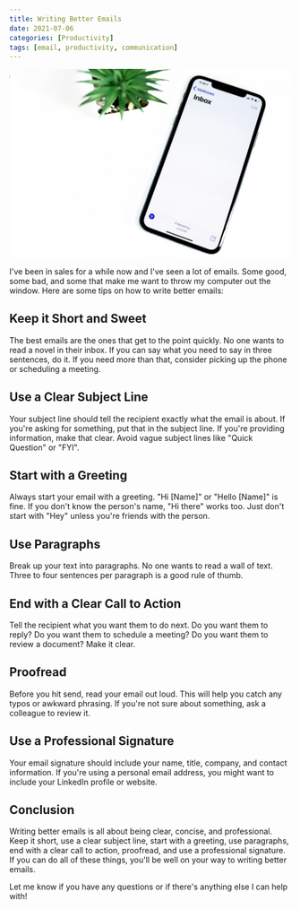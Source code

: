 ```yaml
---
title: Writing Better Emails
date: 2021-07-06
categories: [Productivity]
tags: [email, productivity, communication]
---
```


![Email](/assets/img/email.jpeg)

I've been in sales for a while now and I've seen a lot of emails. Some good, some bad, and some that make me want to throw my computer out the window. Here are some tips on how to write better emails:

## Keep it Short and Sweet

The best emails are the ones that get to the point quickly. No one wants to read a novel in their inbox. If you can say what you need to say in three sentences, do it. If you need more than that, consider picking up the phone or scheduling a meeting.

## Use a Clear Subject Line

Your subject line should tell the recipient exactly what the email is about. If you're asking for something, put that in the subject line. If you're providing information, make that clear. Avoid vague subject lines like "Quick Question" or "FYI".

## Start with a Greeting

Always start your email with a greeting. "Hi [Name]" or "Hello [Name]" is fine. If you don't know the person's name, "Hi there" works too. Just don't start with "Hey" unless you're friends with the person.

## Use Paragraphs

Break up your text into paragraphs. No one wants to read a wall of text. Three to four sentences per paragraph is a good rule of thumb.

## End with a Clear Call to Action

Tell the recipient what you want them to do next. Do you want them to reply? Do you want them to schedule a meeting? Do you want them to review a document? Make it clear.

## Proofread

Before you hit send, read your email out loud. This will help you catch any typos or awkward phrasing. If you're not sure about something, ask a colleague to review it.

## Use a Professional Signature

Your email signature should include your name, title, company, and contact information. If you're using a personal email address, you might want to include your LinkedIn profile or website.

## Conclusion

Writing better emails is all about being clear, concise, and professional. Keep it short, use a clear subject line, start with a greeting, use paragraphs, end with a clear call to action, proofread, and use a professional signature. If you can do all of these things, you'll be well on your way to writing better emails.

Let me know if you have any questions or if there's anything else I can help with! 